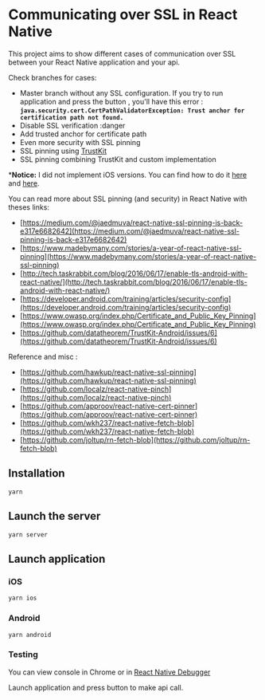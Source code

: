 # Communicating over SSL in React Native

This project aims to show different cases of communication over SSL between your React Native application and your api.

Check branches for cases:

- Master branch without any SSL configuration. If you try to run application and press the button , you'll have this error : **`java.security.cert.CertPathValidatorException: Trust anchor for certification path not found.`**
- Disable SSL verification :danger
- Add trusted anchor for certificate path
- Even more security with SSL pinning
- SSL pinning using [TrustKit](https://github.com/datatheorem/TrustKit-Android)
- SSL pinning combining TrustKit and custom implementation

\***Notice:** I did not implement iOS versions. You can find how to do it [here](https://medium.com/@jaedmuva/react-native-ssl-pinning-is-back-ios-version-814dfce2400c) and [here](https://github.com/datatheorem/TrustKit/blob/master/docs/getting-started.md).

You can read more about SSL pinning (and security) in React Native with theses links:

- [https://medium.com/@jaedmuva/react-native-ssl-pinning-is-back-e317e6682642](https://medium.com/@jaedmuva/react-native-ssl-pinning-is-back-e317e6682642)
- [https://www.madebymany.com/stories/a-year-of-react-native-ssl-pinning](https://www.madebymany.com/stories/a-year-of-react-native-ssl-pinning)
- [http://tech.taskrabbit.com/blog/2016/06/17/enable-tls-android-with-react-native/](http://tech.taskrabbit.com/blog/2016/06/17/enable-tls-android-with-react-native/)
- [https://developer.android.com/training/articles/security-config](https://developer.android.com/training/articles/security-config)
- [https://www.owasp.org/index.php/Certificate_and_Public_Key_Pinning](https://www.owasp.org/index.php/Certificate_and_Public_Key_Pinning)
- [https://github.com/datatheorem/TrustKit-Android/issues/6](https://github.com/datatheorem/TrustKit-Android/issues/6)

Reference and misc :

- [https://github.com/hawkup/react-native-ssl-pinning](https://github.com/hawkup/react-native-ssl-pinning)
- [https://github.com/localz/react-native-pinch](https://github.com/localz/react-native-pinch)
- [https://github.com/approov/react-native-cert-pinner](https://github.com/approov/react-native-cert-pinner)
- [https://github.com/wkh237/react-native-fetch-blob](https://github.com/wkh237/react-native-fetch-blob)
- [https://github.com/joltup/rn-fetch-blob](https://github.com/joltup/rn-fetch-blob)

## Installation

```
yarn
```

## Launch the server

```
yarn server
```

## Launch application

### iOS

```
yarn ios
```

### Android

```
yarn android
```

### Testing

You can view console in Chrome or in [React Native Debugger](https://github.com/jhen0409/react-native-debugger)

Launch application and press button to make api call.
